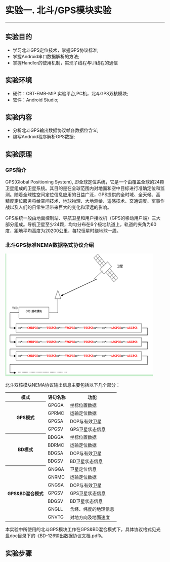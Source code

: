 # 实验一. 北斗/GPS模块实验

----------
##  实验目的
- 学习北斗GPS定位技术，掌握GPS协议标准;
- 掌握Android串口数据解析的方法;
- 掌握Handler的使用机制，实现子线程与UI线程的通信

##  实验环境
* 硬件：CBT-EMB-MIP 实验平台,PC机，北斗GPS双核模块;
* 软件：Android Studio;

## 实验内容

* 分析北斗GPS输出数据协议帧各数据位含义;
* 编写Android程序解析GPS数据;

## 实验原理

### GPS简介

GPS(Global Positioning System), 即全球定位系统，它是一个由覆盖全球的24颗卫星组成的卫星系统。其目的是在全球范围内对地面和空中目标进行准确定位和监测。随着全球性空间定位信息应用的日益广泛，GPS提供的全时域、全天候、高精度定位服务将给空间技术、地球物理、大地测绘、遥感技术、交通调度、军事作战以及人们的日常生活带来巨大的变化和深远的影响。

GPS系统一般由地面控制站、导航卫星和用户接收机（GPS的移动用户端）三大部分组成。导航卫星至少24颗，均匀分布在6个极地轨道上，轨道的夹角为60度，距地平均高度为20200公里，每12恒星时绕地球一周。

### 北斗GPS标准NEMA数据格式协议介绍

![](/chapter6/experiment01/4.2.png)

北斗双核模块NEMA协议输出信息主要包括以下几个部分：


<table class="table table-bordered table-striped table-condensed">

 <tr>
  <th>模式</th>
  <th>语句名称</th>
  <th>功能</th>
   </tr>
 <tr>
<tr>
    <th rowspan="5">GPS模式</th>

</tr>
<tr>
   <td>GPGGA</td>
    <td>坐标位置数据</td>
</tr>
<tr>
   <td>GPRMC</td>
    <td>运输定位数据</td>
</tr>
<tr>
   <td>GPGSA</td>
    <td>DOP与有效卫星</td>
</tr>
<tr>
   <td>GPGSV</td>
    <td>GPS卫星状态信息</td>
</tr>

<tr>
    <th rowspan="5">BD模式</th>

</tr>
<tr>
   <td>BDGGA</td>
    <td>坐标位置数据</td>
</tr>
<tr>
   <td>BDRMC</td>
    <td>运输定位数据</td>
</tr>
<tr>
   <td>BDGSA</td>
    <td>DOP与有效卫星</td>
</tr>
<tr>
   <td>BDGSV</td>
    <td>BD卫星状态信息</td>
</tr>

<tr>
    <th rowspan="8">GPS&BD混合模式</th>

</tr>
<tr>
   <td>GNGGA</td>
    <td>卫星定位信息</td>
</tr>
<tr>
   <td>GNRMC</td>
    <td>运输定位数据</td>
</tr>
<tr>
   <td>GNGSA</td>
    <td>DOP与有效卫星</td>
</tr>
<tr>
   <td>GPGSV</td>
    <td>GPS卫星状态信息</td>
</tr>
<tr>
   <td>BDGSV</td>
    <td>BD卫星状态信息</td>
</tr>
<tr>
   <td>GNGLL</td>
    <td>含经、纬度的地理信息</td>
</tr>
<tr>
   <td>GNVTG</td>
    <td>对地方向及地面速度</td>
</tr>
</table>

本实验中所使用的北斗GPS模块工作在GPS&BD混合模式下，具体协议格式见光盘doc目录下的《BD-126输出数据协议文档.pdf》。

## 实验步骤

